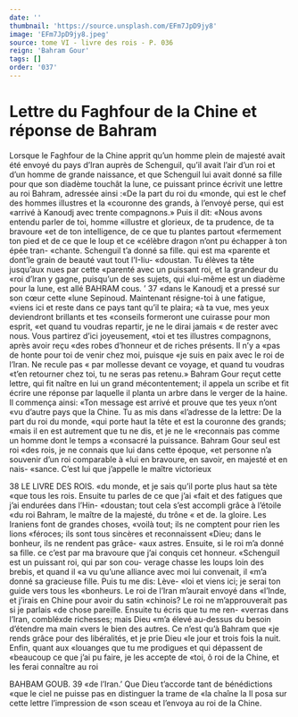 ```yaml
---
date: ''
thumbnail: 'https://source.unsplash.com/EFm7JpD9jy8'
image: 'EFm7JpD9jy8.jpeg'
source: tome VI - livre des rois - P. 036
reign: 'Bahram Gour'
tags: []
order: '037'
---
```


# Lettre du Faghfour de la Chine et réponse de Bahram

Lorsque le Faghfour de la Chine apprit qu’un homme plein de majesté avait été envoyé du pays
d’Iran auprès de Schenguil, qu’il avait l’air d’un roi
et d’un homme de grande naissance, et que Schenguil lui avait donné sa fille pour que son diadème touchât
la lune, ce puissant prince écrivit une lettre au roi Bahram, adressée ainsi :«De la part du roi du «monde, qui est le chef des hommes illustres et la «couronne des grands, à l’envoyé perse, qui est «arrivé à Kanoudj avec trente compagnons.» Puis
il dit: «Nous avons entendu parler de toi, homme
«illustre et glorieux, de ta prudence, de ta bravoure
«et de ton intelligence, de ce que tu plantes partout
«fermement ton pied et de ce que le loup et ce «célèbre dragon n’ont pu échapper à ton épée tran-
«chante. Schenguil t’a donné sa fille. qui est ma «parente et dont’le grain de beauté vaut tout l’I-Iiu- «doustan. Tu élèves ta tête jusqu’aux nues par cette «parenté avec un puissant roi, et la grandeur du «roi d’lran y gagne, puisqu’un de ses sujets, qui «lui-même est un diadème pour la lune, est allé
BAHRAM cous. ’ 37 «dans le Kanoudj et a pressé sur son cœur cette
«lune Sepinoud. Maintenant résigne-toi à une fatigue, «viens ici et reste dans ce pays tant qu’il te plaira;
«à ta vue, mes yeux deviendront brillants et tes «conseils formeront une cuirasse pour mon esprit, «et quand tu voudras repartir, je ne le dirai jamais « de rester avec nous. Vous partirez d’ici joyeusement, «toi et tes illustres compagnons, après avoir reçu «des robes d’honneur et de riches présents. Il n’y a
«pas de honte pour toi de venir chez moi, puisque «je suis en paix avec le roi de l’lran. Ne recule pas
« par mollesse devant ce voyage, et quand tu voudras «t’en retourner chez toi, tu ne seras pas retenu.»
Bahram Gour reçut cette lettre, qui fit naître en lui un grand mécontentement; il appela un scribe et fit écrire une réponse par laquelle il planta un arbre dans le verger de la haine. Il commença ainsi: «Ton message est arrivé et prouve que tes yeux n’ont
«vu d’autre pays que la Chine. Tu as mis dans «l’adresse de la lettre: De la part du roi du monde, «qui porte haut la tête et est la couronne des grands; «mais il en est autrement que tu ne dis, et je ne le «reconnais pas comme un homme dont le temps a «consacré la puissance. Bahram Gour seul est roi «des rois, je ne connais que lui dans cette époque, «et personne n’a souvenir d’un roi comparable à
«lui en bravoure, en savoir, en majesté et en nais- «sance. C’est lui que j’appelle le maître victorieux

38 LE LIVRE DES ROIS.
«du monde, et je sais qu’il porte plus haut sa tète
«que tous les rois. Ensuite tu parles de ce que j’ai «fait et des fatigues que j’ai endurées dans l’Hin- «doustan; tout cela s’est accompli grâce à l’étoile
«du roi Bahram, le maître de la majesté, du trône
« et de. la gloire. Les Iraniens font de grandes choses, «voilà tout; ils ne comptent pour rien les lions «féroces; ils sont tous sincères et reconnaissent «Dieu; dans le bonheur, ils ne rendent pas grâce- «aux astres. Ensuite, si le roi m’a donné sa fille.
ce c’est par ma bravoure que j’ai conquis cet honneur.
«Schenguil est un puissant roi, qui par son cou- verage chasse les loups loin des brebis, et quand il «a vu qu’une alliance avec moi lui convenait, il
«m’a donné sa gracieuse fille. Puis tu me dis: Lève-
«loi et viens ici; je serai ton guide vers tous les «bonheurs. Le roi de l’Iran m’aurait envoyé dans
«l’Inde, et j’irais en Chine pour avoir du satin «chinois? Le roi ne m’approuverait pas si je parlais «de chose pareille. Ensuite tu écris que tu me ren- «verras dans l’Iran, combléxde richesses; mais Dieu
«m’a élevé au-dessus du besoin d’étendre ma main
«vers le bien des autres. Ce n’est qu’à Bahram que
«je rends grâce pour des libéralités, et je prie Dieu
«le jour et trois fois la nuit. Enfin, quant aux «louanges que tu me prodigues et qui dépassent de «beaucoup ce que j’ai pu faire, je les accepte de «toi, ô roi de la Chine, et les ferai connaître au roi

BAHBAM GOUB. 39 «de l’Iran.’ Que Dieu t’accorde tant de bénédictions
«que le ciel ne puisse pas en distinguer la trame de «la chaîne la Il posa sur cette lettre l’impression de
«son sceau et l’envoya au roi de la Chine.
